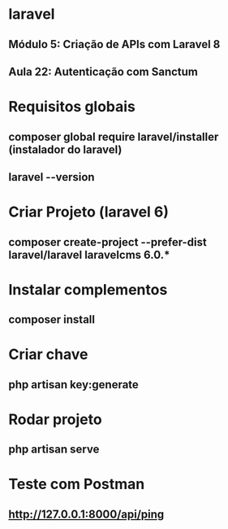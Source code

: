 # laravel
## Módulo 5: Criação de APIs com Laravel 8
## Aula 22: Autenticação com Sanctum

# Requisitos globais
## composer global require laravel/installer (instalador do laravel)
## laravel --version

# Criar Projeto (laravel 6)
## composer create-project --prefer-dist laravel/laravel laravelcms 6.0.*

# Instalar complementos
## composer install

# Criar chave
## php artisan key:generate

# Rodar projeto
## php artisan serve

# Teste com Postman
## http://127.0.0.1:8000/api/ping
